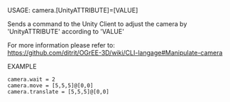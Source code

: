 USAGE:  camera.[UnityATTRIBUTE]=[VALUE]   

Sends a command to the Unity Client to adjust the camera by 'UnityATTRIBUTE' according to 'VALUE'   

For more information please refer to:   
https://github.com/ditrit/OGrEE-3D/wiki/CLI-langage#Manipulate-camera


EXAMPLE

    camera.wait = 2
    camera.move = [5,5,5]@[0,0]
    camera.translate = [5,5,5]@[0,0]
